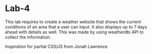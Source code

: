 # Lab-4
This lab requires to create a weather website that shows the current conditions of an area that a user can input.
It also displays up to 7 days ahead with details as well.
This was made by using weatherdbi API to collect the information.

Inspiration for partial CSS/JS from Jonah Lawrence